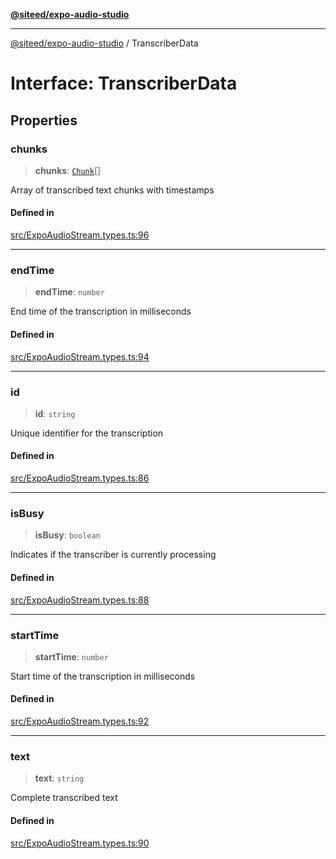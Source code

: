 [**@siteed/expo-audio-studio**](../README.md)

***

[@siteed/expo-audio-studio](../README.md) / TranscriberData

# Interface: TranscriberData

## Properties

### chunks

> **chunks**: [`Chunk`](Chunk.md)[]

Array of transcribed text chunks with timestamps

#### Defined in

[src/ExpoAudioStream.types.ts:96](https://github.com/deeeed/expo-audio-stream/blob/01587473d138d2044082592da4994edb9b0d9107/packages/expo-audio-stream/src/ExpoAudioStream.types.ts#L96)

***

### endTime

> **endTime**: `number`

End time of the transcription in milliseconds

#### Defined in

[src/ExpoAudioStream.types.ts:94](https://github.com/deeeed/expo-audio-stream/blob/01587473d138d2044082592da4994edb9b0d9107/packages/expo-audio-stream/src/ExpoAudioStream.types.ts#L94)

***

### id

> **id**: `string`

Unique identifier for the transcription

#### Defined in

[src/ExpoAudioStream.types.ts:86](https://github.com/deeeed/expo-audio-stream/blob/01587473d138d2044082592da4994edb9b0d9107/packages/expo-audio-stream/src/ExpoAudioStream.types.ts#L86)

***

### isBusy

> **isBusy**: `boolean`

Indicates if the transcriber is currently processing

#### Defined in

[src/ExpoAudioStream.types.ts:88](https://github.com/deeeed/expo-audio-stream/blob/01587473d138d2044082592da4994edb9b0d9107/packages/expo-audio-stream/src/ExpoAudioStream.types.ts#L88)

***

### startTime

> **startTime**: `number`

Start time of the transcription in milliseconds

#### Defined in

[src/ExpoAudioStream.types.ts:92](https://github.com/deeeed/expo-audio-stream/blob/01587473d138d2044082592da4994edb9b0d9107/packages/expo-audio-stream/src/ExpoAudioStream.types.ts#L92)

***

### text

> **text**: `string`

Complete transcribed text

#### Defined in

[src/ExpoAudioStream.types.ts:90](https://github.com/deeeed/expo-audio-stream/blob/01587473d138d2044082592da4994edb9b0d9107/packages/expo-audio-stream/src/ExpoAudioStream.types.ts#L90)
